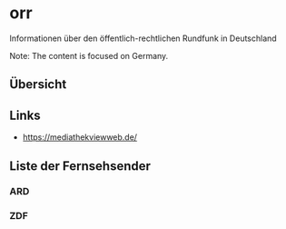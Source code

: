 # orr
Informationen über den öffentlich-rechtlichen Rundfunk in Deutschland

Note: The content is focused on Germany.

## Übersicht


## Links
- https://mediathekviewweb.de/

## Liste der Fernsehsender
### ARD
### ZDF
